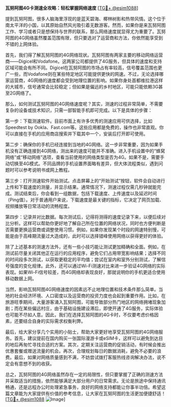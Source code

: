 **瓦努阿图4G卡测速全攻略：轻松掌握网络速度** [[TG💪+ @esim1088](https://t.me/s/esim1088)]

提到瓦努阿图，很多人脑海里浮现的是蓝天碧海、椰林树影和热带风情。这个位于南太平洋的小国，以其原始自然风光吸引着无数游客。然而，如果你是来瓦努阿图工作、学习或者只是想保持与世界的联系，那么网络速度就显得尤为重要了。瓦努阿图的4G网络虽然覆盖范围有限，但只要选对了运营商和方法，你依然能享受到不错的上网体验。

首先，我们得了解瓦努阿图的4G网络现状。瓦努阿图有两家主要的移动网络运营商——Digicel和Vodafone。这两家公司都提供了4G服务，但具体的速度和支持区域可能会有所不同。Digicel在瓦努阿图的市场占有率较高，信号覆盖范围也更广一些，而Vodafone则在某些特定地区可能提供更快的网速。不过，无论选择哪家运营商，4G网络的速度都会受到地理位置的影响。如果你身处首都维拉港这样的大城市，信号通常会比较稳定；但如果是偏远的乡村地区，可能只能依赖3G甚至2G网络了。

那么，如何测试瓦努阿图的4G网络速度呢？其实，测速的过程非常简单，不需要复杂的设备或技术知识，只需一部智能手机即可完成。以下是具体的步骤：

第一步：下载测速软件。目前市面上有许多优秀的测速应用可供选择，比如Speedtest by Ookla、Fast.com等。这些应用都是免费的，操作也非常直观。你可以直接在手机的应用商店搜索并下载其中一个，安装后打开即可使用。

第二步：确保你的手机已经连接到当地的4G网络。这一步非常重要，因为如果手机没有正确连接到4G网络，测出来的速度可能并不准确。进入手机设置中的“蜂窝网络”或“移动网络”选项，查看当前使用的网络类型是否为4G。如果不是，需要手动切换至4G模式。不同品牌的手机设置界面略有差异，但大体流程类似，遇到问题时可以参考说明书或网上教程。

第三步：打开测速软件开始测试。点击屏幕上的“开始测试”按钮，软件会自动进行上传和下载速度的测量，并显示结果。通常情况下，测速过程仅需几秒钟就能完成。测试结束后，你会看到一组数据，包括下载速度、上传速度以及延迟时间（Ping值）。对于普通用户来说，下载速度是最关键的指标，它决定了网页加载、视频播放等日常活动的流畅程度。

第四步：记录并对比数据。每次测试后，记得将测得的速度记录下来，以便后续对比分析。这样可以帮助你更好地了解自己所在位置的网络状况，同时也方便判断是否需要更换运营商或调整使用习惯。例如，如果你发现某个时段的网速特别慢，可能是由于高峰期流量过大造成的，此时可以选择错峰使用网络以获得更好的体验。

除了上述基本的测速方法外，还有一些小技巧能让测试更加精确和全面。例如，在测试前尽量关闭其他正在运行的应用程序，避免它们占用带宽影响结果；选择不同的时间段多次测试，以获取更稳定的平均值；尝试在室内和室外分别测试，了解信号强度的变化规律。此外，还可以通过Wi-Fi测速对比来进一步验证4G网络的实际表现。如果Wi-Fi信号较差，而4G网络却表现良好，那就说明你的手机更适合使用移动数据上网。

当然，影响瓦努阿图4G网络速度的因素远不止地理位置和技术条件那么简单。当地的社会经济环境、人口密度以及运营商的投资力度也会起到重要作用。比如，在旅游旺季期间，大量游客涌入瓦努阿图，可能导致部分热门地区的网络拥堵现象加剧；而在某些偏远村庄，由于基础设施建设滞后，即使开通了4G服务，实际体验也可能不尽如人意。因此，我们在选择瓦努阿图的4G卡时，不仅要考虑价格因素，还要结合自身的实际需求权衡利弊。

最后，给大家分享几个实用的小贴士，帮助大家更好地享受瓦努阿图的4G网络服务。首先，建议提前在国内购买一张国际漫游卡或eSIM卡，这样可以避免到达目的地后再匆忙寻找合适的方案。其次，定期关注运营商的促销活动，有时候会推出优惠套餐或赠送流量的机会。再次，合理规划每日的数据消耗，避免不必要的浪费。最后，如果对网络质量感到不满，不妨尝试拨打客服热线咨询解决办法，说不定会有意想不到的收获。

总之，瓦努阿图的4G网络虽然存在一定的局限性，但只要掌握了正确的测速方法并采取适当的措施，依然能够满足大部分用户的日常需求。无论是旅途中保持通讯畅通，还是远程办公时处理紧急事务，良好的网络支持都能让你事半功倍。希望这篇文章能为大家提供有价值的参考信息，让大家在瓦努阿图的生活更加便捷舒适！[[TG💪+ @esim1088](https://t.me/s/esim1088) ![Image](https://i.postimg.cc/4NQfJmqS/Snipaste-2025-05-13-00-14-12.png)]